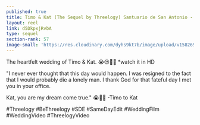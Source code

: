 ```yaml
---
published: true
title: Timo & Kat (The Sequel by Threelogy) Santuario de San Antonio - February 2020
layout: reel
link: d5DkpxjRvbA
type: sequel
section-rank: 57
image-small: 'https://res.cloudinary.com/dyhs9kt7b/image/upload/v1582699595/Kat_10.jpg'
---
```

The heartfelt wedding of Timo & Kat. 😭😍💞✨
*watch it in HD

"I never ever thought that this day would happen. I was resigned to the fact that I would probably die a lonely man. I thank God for that fateful day I met you in your office. 

Kat, you are my dream come true." 😭💖✨ -Timo to Kat

#Threelogy #BeThreelogy #SDE #SameDayEdit #WeddingFilm #WeddingVideo #ThreelogyVideo
